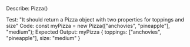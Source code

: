 Describe: Pizza()

Test: "It should return a Pizza object with two properties for toppings and size"
Code: const myPizza = new Pizza(["anchovies", "pineapple"], "medium");
Expected Output: myPizza { toppings: ["anchovies", "pineapple"], size: "medium" }
